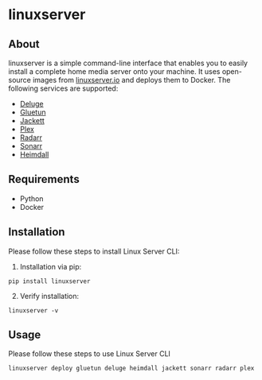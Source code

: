 # linuxserver

## About
linuxserver is a simple command-line interface that enables you to easily install a complete home media server onto your machine. It uses open-source images from [linuxserver.io](https://www.linuxserver.io/) and deploys them to Docker. The following services are supported:

- [Deluge](https://deluge-torrent.org/)
- [Gluetun](https://github.com/qdm12/gluetun)
- [Jackett](https://github.com/Jackett/Jackett)
- [Plex](https://www.plex.tv/)
- [Radarr](https://radarr.video/)
- [Sonarr](https://sonarr.video/)
- [Heimdall](https://heimdall.site/)

## Requirements
- Python
- Docker

## Installation
Please follow these steps to install Linux Server CLI:

1. Installation via pip:
```shell
pip install linuxserver
```

2. Verify installation:
```shell
linuxserver -v
```

## Usage
Please follow these steps to use Linux Server CLI

```shell
linuxserver deploy gluetun deluge heimdall jackett sonarr radarr plex
```


